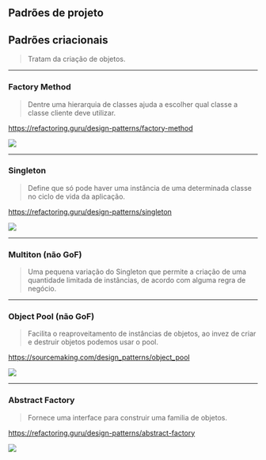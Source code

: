 ## Padrões de projeto
## Padrões criacionais
> Tratam da criação de objetos.
___

### Factory Method
> Dentre uma hierarquia de classes ajuda a escolher qual classe a classe cliente deve utilizar.

https://refactoring.guru/design-patterns/factory-method

![](https://refactoring.guru/images/patterns/diagrams/factory-method/structure.png)
___

### Singleton
> Define que só pode haver uma instância de uma determinada classe no ciclo de vida da aplicação.  
 
https://refactoring.guru/design-patterns/singleton  

![](https://refactoring.guru/images/patterns/diagrams/singleton/structure-en.png)  
___

### Multiton (não GoF)
> Uma pequena variação do Singleton que permite a criação de uma
quantidade limitada de instâncias, de acordo com alguma regra de
negócio.
___

### Object Pool (não GoF)
> Facilita o reaproveitamento de instâncias de objetos, ao invez de criar e destruir objetos 
podemos usar o pool.

https://sourcemaking.com/design_patterns/object_pool

![](https://sourcemaking.com/files/v2/content/patterns/Object_pool1.png)
___

### Abstract Factory
> Fornece uma interface para construir uma familia de objetos.

https://refactoring.guru/design-patterns/abstract-factory

![](https://refactoring.guru/images/patterns/diagrams/abstract-factory/structure.png)